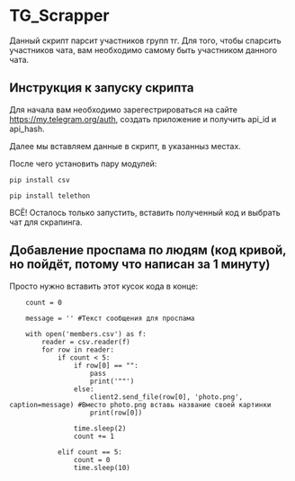 # TG_Scrapper

Данный скрипт парсит участников групп тг. Для того, чтобы спарсить участников чата, вам необходимо самому быть участником данного чата.

## Инструкция к запуску скрипта

Для начала вам необходимо зарегестрироваться на сайте https://my.telegram.org/auth, создать приложение и получить api_id и api_hash.

Далее мы вставляем данные в скрипт, в указанныз местах.

После чего установить пару модулей:

    pip install csv
      
    pip install telethon

ВСЁ! Осталось только запустить, вставить полученный код и выбрать чат для скрапинга.

## Добавление проспама по людям (код кривой, но пойдёт, потому что написан за 1 минуту)

Просто нужно вставить этот кусок кода в конце:

        count = 0
        
        message = '' #Текст сообщения для проспама

        with open('members.csv') as f:
            reader = csv.reader(f)
            for row in reader:
                if count < 5:
                    if row[0] == "":
                        pass
                        print('""')
                    else:
                        client2.send_file(row[0], 'photo.png', caption=message) #Вместо photo.png вставь название своей картинки
                        print(row[0])

                    time.sleep(2)
                    count += 1

                elif count == 5:
                    count = 0
                    time.sleep(10)
                    
 
